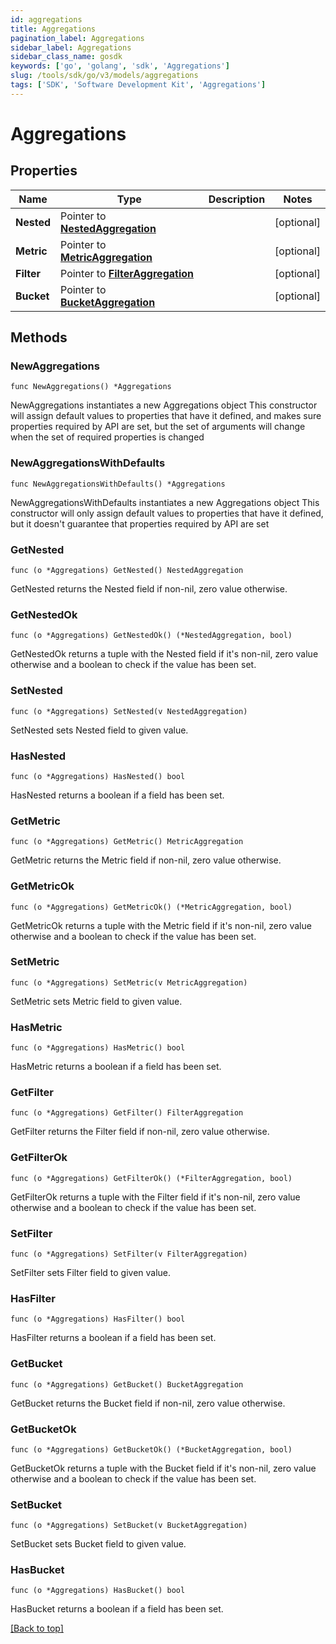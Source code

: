 ```yaml
---
id: aggregations
title: Aggregations
pagination_label: Aggregations
sidebar_label: Aggregations
sidebar_class_name: gosdk
keywords: ['go', 'golang', 'sdk', 'Aggregations'] 
slug: /tools/sdk/go/v3/models/aggregations
tags: ['SDK', 'Software Development Kit', 'Aggregations']
---
```


# Aggregations

## Properties

Name | Type | Description | Notes
------------ | ------------- | ------------- | -------------
**Nested** | Pointer to [**NestedAggregation**](NestedAggregation) |  | [optional] 
**Metric** | Pointer to [**MetricAggregation**](MetricAggregation) |  | [optional] 
**Filter** | Pointer to [**FilterAggregation**](FilterAggregation) |  | [optional] 
**Bucket** | Pointer to [**BucketAggregation**](BucketAggregation) |  | [optional] 

## Methods

### NewAggregations

`func NewAggregations() *Aggregations`

NewAggregations instantiates a new Aggregations object
This constructor will assign default values to properties that have it defined,
and makes sure properties required by API are set, but the set of arguments
will change when the set of required properties is changed

### NewAggregationsWithDefaults

`func NewAggregationsWithDefaults() *Aggregations`

NewAggregationsWithDefaults instantiates a new Aggregations object
This constructor will only assign default values to properties that have it defined,
but it doesn't guarantee that properties required by API are set

### GetNested

`func (o *Aggregations) GetNested() NestedAggregation`

GetNested returns the Nested field if non-nil, zero value otherwise.

### GetNestedOk

`func (o *Aggregations) GetNestedOk() (*NestedAggregation, bool)`

GetNestedOk returns a tuple with the Nested field if it's non-nil, zero value otherwise
and a boolean to check if the value has been set.

### SetNested

`func (o *Aggregations) SetNested(v NestedAggregation)`

SetNested sets Nested field to given value.

### HasNested

`func (o *Aggregations) HasNested() bool`

HasNested returns a boolean if a field has been set.

### GetMetric

`func (o *Aggregations) GetMetric() MetricAggregation`

GetMetric returns the Metric field if non-nil, zero value otherwise.

### GetMetricOk

`func (o *Aggregations) GetMetricOk() (*MetricAggregation, bool)`

GetMetricOk returns a tuple with the Metric field if it's non-nil, zero value otherwise
and a boolean to check if the value has been set.

### SetMetric

`func (o *Aggregations) SetMetric(v MetricAggregation)`

SetMetric sets Metric field to given value.

### HasMetric

`func (o *Aggregations) HasMetric() bool`

HasMetric returns a boolean if a field has been set.

### GetFilter

`func (o *Aggregations) GetFilter() FilterAggregation`

GetFilter returns the Filter field if non-nil, zero value otherwise.

### GetFilterOk

`func (o *Aggregations) GetFilterOk() (*FilterAggregation, bool)`

GetFilterOk returns a tuple with the Filter field if it's non-nil, zero value otherwise
and a boolean to check if the value has been set.

### SetFilter

`func (o *Aggregations) SetFilter(v FilterAggregation)`

SetFilter sets Filter field to given value.

### HasFilter

`func (o *Aggregations) HasFilter() bool`

HasFilter returns a boolean if a field has been set.

### GetBucket

`func (o *Aggregations) GetBucket() BucketAggregation`

GetBucket returns the Bucket field if non-nil, zero value otherwise.

### GetBucketOk

`func (o *Aggregations) GetBucketOk() (*BucketAggregation, bool)`

GetBucketOk returns a tuple with the Bucket field if it's non-nil, zero value otherwise
and a boolean to check if the value has been set.

### SetBucket

`func (o *Aggregations) SetBucket(v BucketAggregation)`

SetBucket sets Bucket field to given value.

### HasBucket

`func (o *Aggregations) HasBucket() bool`

HasBucket returns a boolean if a field has been set.


[[Back to top]](#) 


